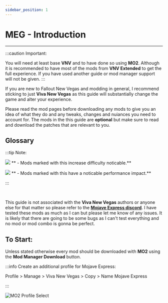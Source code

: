 ```yaml
---
sidebar_position: 1
---
```


# MEG - Introduction

---

:::caution Important:

You will need at least base **VNV** and to have done so using **MO2**. Although it is recommended to have most of the mods from **VNV Extended** to get the full experience. If you have used another guide or mod manager support will not be given. 
:::

If you are new to Fallout New Vegas and modding in general, I recommend sticking to just **Viva New Vegas** as this guide will substantially change the game and alter your experience.

Please read the mod pages before downloading any mods to give you an idea of what they do and any tweaks, changes and nuiances you need to account for. The mods in the this guide are **optional** but make sure to read and download the patches that are relevant to you. 

## Glossary

:::tip Note:

![](../static/img/Difficulty.png) ** - Mods marked with this increase difficulty noticable.**

![](../static/img/Performance.png) ** - Mods marked with this have a noticable performance impact.**

:::

<br />

This guide is not associated with the **Viva New Vegas** authors or anyone else for that matter so please refer to the **[Mojave Express discord](https://discord.gg/6brK3Pb8gR)**. I have tested these mods as much as I can but please let me know of any issues. It is likely that there are going to be some bugs as I can't test everything and no mod or mod combo is gonna be perfect.

## To Start:

Unless stated otherwise every mod should be downloaded with **MO2** using the **Mod Manager Download** button.

:::info Create an additional profile for Mojave Express:

Profile > Manage > Viva New Vegas > Copy > Name Mojave Express

:::


![MO2 Profile Select](../static/img/MO2NewProfile.png)

